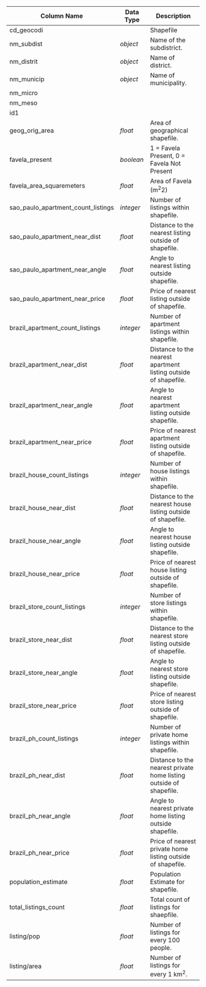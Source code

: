 |Column Name|Data Type|Description|
|---|---|---|  
cd_geocodi| | Shapefile 
nm_subdist|*object*| Name of the subdistrict.  
nm_distrit|*object*| Name of district.  
nm_municip|*object*| Name of municipality.  
nm_micro| |   
nm_meso| |  
id1| |  
geog_orig_area| *float* | Area of geographical  shapefile.  
favela_present|*boolean*| 1 = Favela Present, 0 = Favela Not Present|  
favela_area_squaremeters| *float*| Area of Favela (m<sup>2</sup>2)  
sao_paulo_apartment_count_listings| *integer* | Number of listings within shapefile.  
sao_paulo_apartment_near_dist| *float* | Distance to the nearest listing outside of shapefile.
sao_paulo_apartment_near_angle| *float* | Angle to nearest listing outside shapefile. 
sao_paulo_apartment_near_price| *float* |  Price of nearest listing outside of shapefile.
brazil_apartment_count_listings| *integer* | Number of apartment listings within shapefile.
brazil_apartment_near_dist| *float* |Distance to the nearest apartment listing outside of shapefile.
brazil_apartment_near_angle| *float* | Angle to nearest apartment listing outside shapefile.
brazil_apartment_near_price| *float* |  Price of nearest apartment listing outside of shapefile.
brazil_house_count_listings| *integer* |  Number of house listings within shapefile.
brazil_house_near_dist| *float* |  Distance to the nearest house listing outside of shapefile.
brazil_house_near_angle| *float* |  Angle to nearest house listing outside shapefile.
brazil_house_near_price| *float* |  Price of nearest house listing outside of shapefile.
brazil_store_count_listings| *integer* |  Number of store listings within shapefile.
brazil_store_near_dist| *float* |  Distance to the nearest store listing outside of shapefile.
brazil_store_near_angle| *float* |  Angle to nearest store listing outside shapefile.
brazil_store_near_price| *float* |  Price of nearest store listing outside of shapefile.
brazil_ph_count_listings| *integer* |  Number of private home listings within shapefile.
brazil_ph_near_dist| *float* |  Distance to the nearest private home listing outside of shapefile.
brazil_ph_near_angle| *float* |  Angle to nearest private home listing outside shapefile.
brazil_ph_near_price| *float* |  Price of nearest private home listing outside of shapefile.
population_estimate| *float* |  Population Estimate for shapefile. 
total_listings_count| *float* | Total count of listings for shaepfile.
listing/pop| *float* | Number of listings for every 100 people.
listing/area| *float* | Number of listings for every 1 km<sup>2</sup>.
